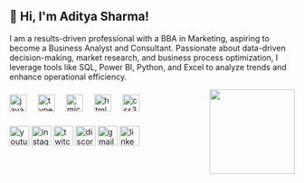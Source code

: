 <h2 align="left">👋 Hi, I'm Aditya Sharma!</h2>

I am a results-driven professional with a BBA in Marketing, aspiring to become a Business Analyst and Consultant. Passionate about data-driven decision-making, market research, and business process optimization, I leverage tools like SQL, Power BI, Python, and Excel to analyze trends and enhance operational efficiency.




<img align="right" height="150" src="https://i.imgflip.com/65efzo.gif"  />

###

<div align="left">
  <img src="https://upload.wikimedia.org/wikipedia/commons/8/87/Sql_data_base_with_logo.png" height="30" alt="javascript logo"  />
  <img width="12" />
  <img src="https://upload.wikimedia.org/wikipedia/commons/c/c3/Python-logo-notext.svg" height="30" alt="typescript logo"  />
  <img width="12" />
  <img src="https://github.com/user-attachments/assets/3ee30f93-8f31-4056-865b-506725bcc546" height="30" alt="microsoft_office_excel"  />
  <img width="12" />
  <img src="https://th.bing.com/th?id=OSK.a7177a97eea720a74a2020d18260a6a0&w=46&h=46&c=11&rs=1&qlt=80&o=6&dpr=1.3&pid=SANGAM" height="30" alt="html5 logo"  />
  <img width="12" />
  <img src="https://upload.wikimedia.org/wikipedia/commons/4/4b/Tableau_Logo.png" height="30" alt="css3 logo"  />
  <img width="12" />
 
</div>

###

<div align="left">
  <img src="https://img.shields.io/static/v1?message=Youtube&logo=youtube&label=&color=FF0000&logoColor=white&labelColor=&style=for-the-badge" height="35" alt="youtube logo"  />
  <img src="https://img.shields.io/static/v1?message=Instagram&logo=instagram&label=&color=E4405F&logoColor=white&labelColor=&style=for-the-badge" height="35" alt="instagram logo"  />
  <img src="https://img.shields.io/static/v1?message=Twitch&logo=twitch&label=&color=9146FF&logoColor=white&labelColor=&style=for-the-badge" height="35" alt="twitch logo"  />
  <img src="https://img.shields.io/static/v1?message=Discord&logo=discord&label=&color=7289DA&logoColor=white&labelColor=&style=for-the-badge" height="35" alt="discord logo"  />
  <img src="https://img.shields.io/static/v1?message=Gmail&logo=gmail&label=&color=D14836&logoColor=white&labelColor=&style=for-the-badge" height="35" alt="gmail logo"  />
  <img src="https://img.shields.io/static/v1?message=LinkedIn&logo=linkedin&label=&color=0077B5&logoColor=white&labelColor=&style=for-the-badge" height="35" alt="linkedin logo"  />
</div>

